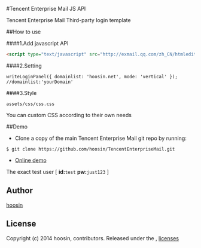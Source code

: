 #Tencent Enterprise Mail JS API
 
Tencent Enterprise Mail Third-party login template

##How to use

####1.Add javascript API
```html
<script type="text/javascript" src="http://exmail.qq.com/zh_CN/htmledition/js_biz/outerlogin.js" charset="gb18030"></script>
```

####2.Setting 
```JS
writeLoginPanel({ domainlist: 'hoosin.net', mode: 'vertical' });  //domainlist:'yourDomain'
```

####3.Style
```
assets/css/css.css
```

You can custom CSS according to their own needs


##Demo
* Clone a copy of the main Tencent Enterprise Mail git repo by running:

```
$ git clone https://github.com/hoosin/TencentEnterpriseMail.git
```

* [Online demo](http://hoosin.github.io/TencentEnterpriseMail/)

The exact test user [ **id:**```test``` **pw:**```just123``` ]

## Author
[hoosin](https://github.com/hoosin)

## License
Copyright (c) 2014 hoosin, contributors.
Released under the ,  [licenses](https://raw.githubusercontent.com/hoosin/TencentEnterpriseMail/master/LICENSE)
